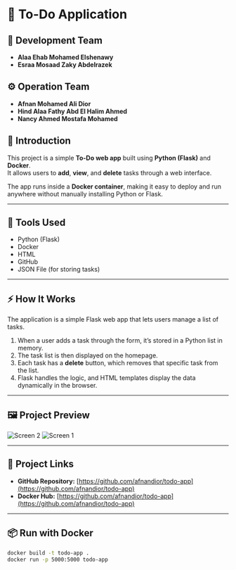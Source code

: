   
# 📝 To-Do Application

## 👥 Development Team
- **Alaa Ehab Mohamed Elshenawy**  
- **Esraa Mosaad Zaky Abdelrazek**

## ⚙️ Operation Team
- **Afnan Mohamed Ali Dior**  
- **Hind Alaa Fathy Abd El Halim Ahmed**  
- **Nancy Ahmed Mostafa Mohamed**
  
## 🚀 Introduction
This project is a simple **To-Do web app** built using **Python (Flask)** and **Docker**.  
It allows users to **add**, **view**, and **delete** tasks through a web interface.  

The app runs inside a **Docker container**, making it easy to deploy and run anywhere without manually installing Python or Flask.

---

## 🧰 Tools Used
- Python (Flask)
- Docker
- HTML
- GitHub
- JSON File (for storing tasks)

---

## ⚡ How It Works
The application is a simple Flask web app that lets users manage a list of tasks.

1. When a user adds a task through the form, it’s stored in a Python list in memory.  
2. The task list is then displayed on the homepage.  
3. Each task has a **delete** button, which removes that specific task from the list.  
4. Flask handles the logic, and HTML templates display the data dynamically in the browser.

---

## 🖼️ Project Preview
![Screen 2](https://raw.githubusercontent.com/afnandior/todo-app/main/screen2.jpeg)
![Screen 1](https://raw.githubusercontent.com/afnandior/todo-app/main/screen1.jpeg)




---

## 🔗 Project Links
- **GitHub Repository:** [https://github.com/afnandior/todo-app](https://github.com/afnandior/todo-app)  
- **Docker Hub:** [https://github.com/afnandior/todo-app](https://github.com/afnandior/todo-app)

---

## 📦 Run with Docker
```bash
docker build -t todo-app .
docker run -p 5000:5000 todo-app
